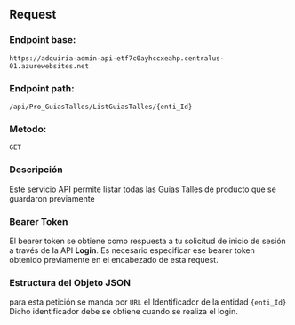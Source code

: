 ## Request

### Endpoint base:

```HTTP
https://adquiria-admin-api-etf7c0ayhccxeahp.centralus-01.azurewebsites.net
```

### Endpoint path:

```http
/api/Pro_GuiasTalles/ListGuiasTalles/{enti_Id}
```

### Metodo:

```HTTP
GET
```


### Descripción

Este servicio API permite listar todas las Guias Talles de producto que se guardaron previamente


### Bearer Token
El bearer token se obtiene como respuesta a tu solicitud de inicio de sesión a través de la API **Login**. Es necesario especificar ese bearer token obtenido previamente en el encabezado de esta request.

### Estructura del Objeto JSON
para esta petición se manda por `` URL `` el Identificador de la entidad `` {enti_Id} `` Dicho identificador debe se obtiene cuando se realiza el login.